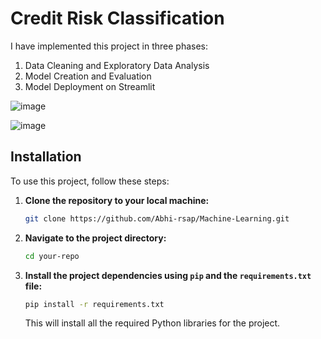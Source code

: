 # Credit Risk Classification


I have implemented this project in three phases:
1. Data Cleaning and Exploratory Data Analysis
2. Model Creation and Evaluation
3. Model Deployment on Streamlit

![image](https://github.com/user-attachments/assets/5278cda0-c4c7-4179-919f-e26b2f3ea57e)

![image](https://github.com/user-attachments/assets/3e91533f-ef39-46ee-b952-b0c2062a718d)


## Installation

To use this project, follow these steps:

1. **Clone the repository to your local machine:**

    ```bash
    git clone https://github.com/Abhi-rsap/Machine-Learning.git
    ```

2. **Navigate to the project directory:**

    ```bash
    cd your-repo
    ```

3. **Install the project dependencies using `pip` and the `requirements.txt` file:**

    ```bash
    pip install -r requirements.txt
    ```

    This will install all the required Python libraries for the project.
